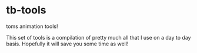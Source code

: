 # tb-tools
toms animation tools!

This set of tools is a compilation of pretty much all that I use on a day to day basis. Hopefully it will save you some time as well!
